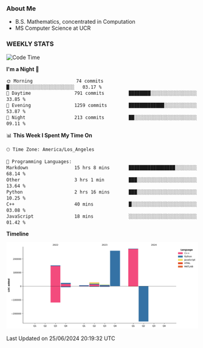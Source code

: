 ### About Me

- B.S. Mathematics, concentrated in Computation
- MS Computer Science at UCR


### WEEKLY STATS
<!--START_SECTION:waka-->
![Code Time](http://img.shields.io/badge/Code%20Time-204%20hrs%2049%20mins-blue)

**I'm a Night 🦉** 

```text
🌞 Morning                74 commits          █░░░░░░░░░░░░░░░░░░░░░░░░   03.17 % 
🌆 Daytime                791 commits         ████████░░░░░░░░░░░░░░░░░   33.85 % 
🌃 Evening                1259 commits        █████████████░░░░░░░░░░░░   53.87 % 
🌙 Night                  213 commits         ██░░░░░░░░░░░░░░░░░░░░░░░   09.11 % 
```


📊 **This Week I Spent My Time On** 

```text
🕑︎ Time Zone: America/Los_Angeles

💬 Programming Languages: 
Markdown                 15 hrs 8 mins       █████████████████░░░░░░░░   68.14 % 
Other                    3 hrs 1 min         ███░░░░░░░░░░░░░░░░░░░░░░   13.64 % 
Python                   2 hrs 16 mins       ███░░░░░░░░░░░░░░░░░░░░░░   10.25 % 
C++                      40 mins             █░░░░░░░░░░░░░░░░░░░░░░░░   03.08 % 
JavaScript               18 mins             ░░░░░░░░░░░░░░░░░░░░░░░░░   01.42 % 
```

**Timeline**

![Lines of Code chart](https://raw.githubusercontent.com/nickocruzm/nickocruzm/main/assets/bar_graph.png)


 Last Updated on 25/06/2024 20:19:32 UTC
<!--END_SECTION:waka-->
